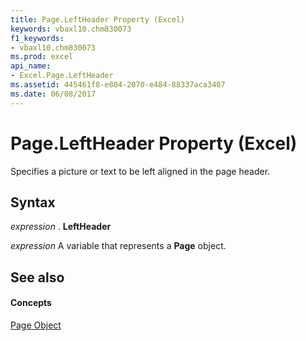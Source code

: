 ```yaml
---
title: Page.LeftHeader Property (Excel)
keywords: vbaxl10.chm830073
f1_keywords:
- vbaxl10.chm830073
ms.prod: excel
api_name:
- Excel.Page.LeftHeader
ms.assetid: 445461f8-e804-2070-e484-88337aca3407
ms.date: 06/08/2017
---
```



# Page.LeftHeader Property (Excel)

Specifies a picture or text to be left aligned in the page header.


## Syntax

 _expression_ . **LeftHeader**

 _expression_ A variable that represents a **Page** object.


## See also


#### Concepts


[Page Object](page-object-excel.md)

